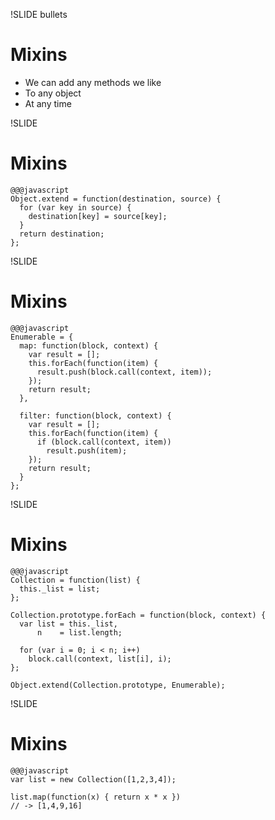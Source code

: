 !SLIDE bullets
# Mixins

* We can add any methods we like
* To any object
* At any time


!SLIDE
# Mixins

    @@@javascript
    Object.extend = function(destination, source) {
      for (var key in source) {
        destination[key] = source[key];
      }
      return destination;
    };


!SLIDE
# Mixins

    @@@javascript
    Enumerable = {
      map: function(block, context) {
        var result = [];
        this.forEach(function(item) {
          result.push(block.call(context, item));
        });
        return result;
      },
      
      filter: function(block, context) {
        var result = [];
        this.forEach(function(item) {
          if (block.call(context, item))
            result.push(item);
        });
        return result;
      }
    };


!SLIDE
# Mixins

    @@@javascript
    Collection = function(list) {
      this._list = list;
    };
    
    Collection.prototype.forEach = function(block, context) {
      var list = this._list,
          n    = list.length;
      
      for (var i = 0; i < n; i++)
        block.call(context, list[i], i);
    };
    
    Object.extend(Collection.prototype, Enumerable);


!SLIDE
# Mixins

    @@@javascript
    var list = new Collection([1,2,3,4]);
    
    list.map(function(x) { return x * x })
    // -> [1,4,9,16]

